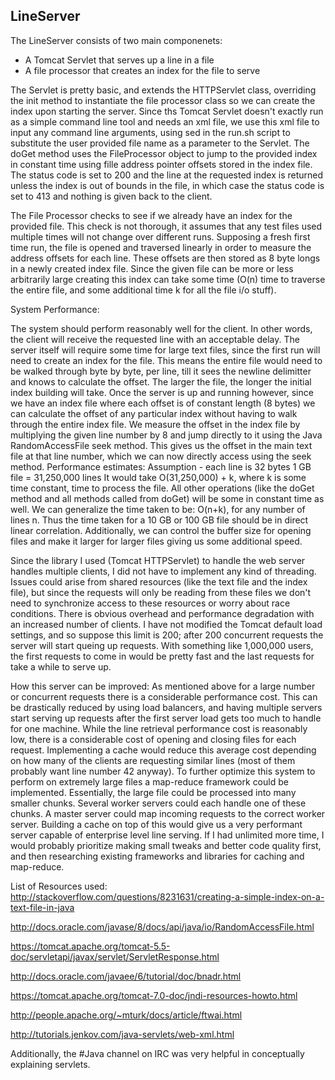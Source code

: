 ## LineServer

The LineServer consists of two main componenets:
- A Tomcat Servlet that serves up a line in a file
- A file processor that creates an index for the file to serve

The Servlet is pretty basic, and extends the HTTPServlet class, overriding the init method
to instantiate the file processor class so we can create the index upon starting the server.
Since ths Tomcat Servlet doesn't exactly run as a simple command line tool and needs an
xml file, we use this xml file to input any command line arguments, using sed in the run.sh
script to substitute the user provided file name as a parameter to the Servlet. The doGet
method uses the FileProcessor object to jump to the provided index in constant time using
fille address pointer offsets stored in the index file. The status code is set to 200 and 
the line at the requested index is returned unless the index is out of bounds in the file, 
in which case the status code is set to 413 and nothing is given back to the client.

The File Processor checks to see if we already have an index for the provided file. This
check is not thorough, it assumes that any test files used multiple times will not change 
over different runs. Supposing a fresh first time run, the file is opened and traversed
linearly in order to measure the address offsets for each line. These offsets are then
stored as 8 byte longs in a newly created index file. Since the given file can be more
or less arbitrarily large creating this index can take some time (O(n) time to traverse
the entire file, and some additional time k for all the file i/o stuff). 

System Performance:

The system should perform reasonably well for the client. In other words, the client
will receive the requested line with an acceptable delay. The server itself will require
some time for large text files, since the first run will need to create an index for the
file. This means the entire file would need to be walked through byte by byte, per line, 
till it sees the newline delimitter and knows to calculate the offset. The larger the file,
the longer the initial index building will take. Once the server is up and running however,
since we have an index file where each offset is of constant length (8 bytes) we can
calculate the offset of any particular index without having to walk through the entire 
index file. We measure the offset in the index file by multiplying the given line number
by 8 and jump directly to it using the Java RandomAccessFile seek method. This gives us the 
offset in the main text file at that line number, which we can now directly access using
the seek method.
Performance estimates:
Assumption - each line is 32 bytes
1 GB file = 31,250,000 lines
It would take O(31,250,000) + k, where k is some time constant, time to process the file.
All other operations (like the doGet method and all methods called from doGet) will be
some in constant time as well.
We can generalize the time taken to be:
O(n+k), for any number of lines n.
Thus the time taken for a 10 GB or 100 GB file should be in direct linear
correlation.
Additionally, we can control the buffer size for opening files and make it larger
for larger files giving us some additional speed.

Since the library I used (Tomcat HTTPServlet) to handle the web server handles multiple clients, 
I did not have to implement any kind of threading. Issues could arise from shared resources (like 
the text file and the index file), but since the requests will only be reading from these files 
we don't need to synchronize access to these resources or worry about race conditions. There
is obvious overhead and performance degradation with an increased number of clients.
I have not modified the Tomcat default load settings, and so suppose this limit is 200;
after 200 concurrent requests the server will start queing up requests. With something like
1,000,000 users, the first requests to come in would be pretty fast and the last requests
for take a while to serve up.
 
How this server can be improved:
As mentioned above for a large number or concurrent requests there is a considerable performance
cost. This can be drastically reduced by using load balancers, and having multiple servers
start serving up requests after the first server load gets too much to handle for one machine.
While the line retrieval performance cost is reasonably low, there is a considerable cost of
opening and closing files for each request. Implementing a cache would reduce this average cost
depending on how many of the clients are requesting similar lines (most of them probably want
line number 42 anyway). 
To further optimize this system to perform on extremely large files a map-reduce framework 
could be implemented. Essentially, the large file could be processed into many smaller chunks.
Several worker servers could each handle one of these chunks. A master server could map 
incoming requests to the correct worker server. Building a cache on top of this would give us a
very performant server capable of enterprise level line serving.
If I had unlimited more time, I would probably prioritize making small tweaks and better code
quality first, and then researching existing frameworks and libraries for caching and map-reduce.

List of Resources used:
http://stackoverflow.com/questions/8231631/creating-a-simple-index-on-a-text-file-in-java

http://docs.oracle.com/javase/8/docs/api/java/io/RandomAccessFile.html

https://tomcat.apache.org/tomcat-5.5-doc/servletapi/javax/servlet/ServletResponse.html

http://docs.oracle.com/javaee/6/tutorial/doc/bnadr.html

https://tomcat.apache.org/tomcat-7.0-doc/jndi-resources-howto.html

http://people.apache.org/~mturk/docs/article/ftwai.html

http://tutorials.jenkov.com/java-servlets/web-xml.html

Additionally, the #Java channel on IRC was very helpful in conceptually explaining servlets.
